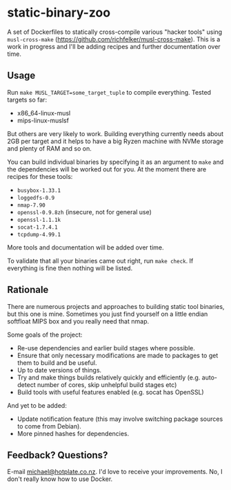 # static-binary-zoo

A set of Dockerfiles to statically cross-compile various "hacker tools" using `musl-cross-make` (https://github.com/richfelker/musl-cross-make). This is a work in progress and I'll be adding recipes and further documentation over time.

## Usage

Run `make MUSL_TARGET=some_target_tuple` to compile everything. Tested targets so far:

* x86_64-linux-musl
* mips-linux-muslsf

But others are very likely to work. Building everything currently needs about 2GB per target and it helps to have a big Ryzen machine with NVMe storage and plenty of RAM and so on.

You can build individual binaries by specifying it as an argument to `make` and the dependencies will be worked out for you. At the moment there are recipes for these tools:

* `busybox-1.33.1`
* `loggedfs-0.9`
* `nmap-7.90`
* `openssl-0.9.8zh` (insecure, not for general use)
* `openssl-1.1.1k`
* `socat-1.7.4.1`
* `tcpdump-4.99.1`

More tools and documentation will be added over time.

To validate that all your binaries came out right, run `make check`. If everything is fine then nothing will be listed.

## Rationale

There are numerous projects and approaches to building static tool binaries, but this one is mine. Sometimes you just find yourself on a little endian softfloat MIPS box and you really need that nmap.

Some goals of the project:

* Re-use dependencies and earlier build stages where possible.
* Ensure that only necessary modifications are made to packages to get them to build and be useful.
* Up to date versions of things.
* Try and make things builds relatively quickly and efficiently (e.g. auto-detect number of cores, skip unhelpful build stages etc)
* Build tools with useful features enabled (e.g. socat has OpenSSL)

And yet to be added:

* Update notification feature (this may involve switching package sources to come from Debian).
* More pinned hashes for dependencies.

## Feedback? Questions?

E-mail michael@hotplate.co.nz. I'd love to receive your improvements. No, I don't really know how to use Docker.
